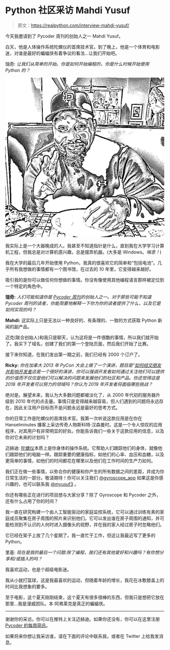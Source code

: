 # Python 社区采访 Mahdi Yusuf

> 原文：<https://realpython.com/interview-mahdi-yusuf/>

今天我邀请到了 Pycoder 周刊的创始人之一 Mahdi Yusuf。

白天，他是人体操作系统陀螺仪的首席技术官。到了晚上，他是一个体育和电影迷，对谁是最好的蝙蝠侠有着争议的看法…让我们开始吧。

瑞奇: *让我们从简单的开始。你是如何开始编程的，你是什么时候开始使用 Python 的？*

![Mahdi Yusuf](img/60380077c47d948ce2b7f1e6adf9c3e6.png)

我实际上是一个大器晚成的人。我甚至不知道指针是什么，直到我在大学学习计算机工程，但我总是对计算机感兴趣，总是摆弄机器。(大多是 Windows。*喘息！*)

我在大学的最后几年开始使用 Python，我真的很喜欢它的简单和“包括电池”。几乎所有我想做的事情都有一个图书馆，在过去的 10 年里，它变得越来越好。

吸引我的是你可以做任何你想做的事情。你没有像使用其他编程语言那样被定位到一个特定的角色中。

**瑞奇:** *人们可能知道你是 [Pycoder 周刊](https://pycoders.com/)的创始人之一。对于那些可能不知道 Pycoder 周刊的读者，你能简要地解释一下你为你的读者提供了什么，以及它是如何实现的吗？*

**Mahdi:** 这实际上只是无法以一种良好的、有条理的、一致的方式获取 Python 新闻的副产品。

迈克(联合创始人)和我只是聊天，认为这将是一件很酷的事情，所以我们就开始了。我买下了域名，创建了我们的第一个登陆页面，然后我们开始了比赛。

接下来你知道，在我们发出第一期之前，我们已经有 2000 个订户了。

**Ricky:** *你在加拿大 2013 年 PyCon 大会上做了一个演讲，题目是“[如何结交朋友并影响开发者](https://www.youtube.com/watch?v=x1igB5fk13k)这是一个很好的演讲，你可以强调开发者如何通过关注他们可以提供的价值而不仅仅是他们可以解决的问题来发展他们的社区和产品。你还觉得这是 2018 年开发者可以努力的领域吗？你认为 2019 年开发者将面临哪些挑战？*

绝对是。展望未来，我认为大多数问题都被淡化了，从 2000 年代初的服务器升级到 2010 年代的点击量。事情只是变得越来越容易，但人们遇到的问题将永远存在，因此关注用户目标而不是问题永远是最好的思考方式。

你的日常工作是陀螺仪的首席技术官。我第一次听说这款应用是在你在 Hanselminutes 播客上采访传奇人物斯科特·汉森曼时。这是一个令人惊叹的应用程序，对其用户有非常明显的好处。你能告诉我们一些关于这款应用的信息，以及你对它未来的计划吗？

迈赫迪: [陀螺仪](https://gyrosco.pe/)本质上是你身体的操作系统。它帮助人们跟踪他们的身体，就像他们跟踪他们的电脑一样。跟踪重要的健康指标，如他们的心率、血压和血糖，以及更简单的事情，如他们的时间都花在哪里以及他们在工作时间的生产力如何。

我们正在做一些事情，以弥合你的健康和你产生的所有数据之间的差距，并成为你日常生活的一部分。敬请期待！你可以关注我们 [@gyroscope_app](https://twitter.com/gyroscope_app) 如果这是你感兴趣的，也可以联系我 [@myusuf3](https://twitter.com/myusuf3) 。

你还有哪些正在进行的项目想与大家分享？除了 Gyroscope 和 Pycoder 之外，还有什么占用了你的时间？

我一直在研究构建一个由人工智能驱动的家庭监控系统，它可以通过训练有素的家庭成员聚集在房子周围的照片来识别他们。它可以发出谁在房子周围的通知，并可能检测到不认识的人何时进入摄像头的视野，并在我的家人经过房子时忽略他们。

它已经在架子上放了几个星期了。我一直忙于工作，但这让我最近写了更多的 Python。

里基: *现在是我的最后一个问题:除了编程，我们还有其他爱好和兴趣吗？有你想分享和/或插入的吗？*

我喜欢运动，也是个超级电影迷。

我从小就打篮球，这是我最喜欢的运动，但随着年龄的增长，我花在冰敷膝盖上的时间比我想象的要多。

至于电影，这个夏天刚刚结束，这个夏天有很多很棒的东西，但我只是想把它放在那里…我是漫威团队。本·阿弗莱克是真正的蝙蝠侠。

* * *

谢谢你的采访。你可以在推特上关注迈赫迪。如果你还没有，你可以在这里注册 [Pycoder 的每周简讯](https://pycoders.com/)。

如果将来你想让我采访谁，请在下面的评论中联系我，或者在 Twitter 上给我发消息。